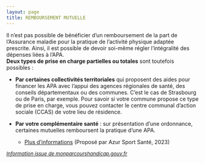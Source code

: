 ```yaml
---
layout: page
title: REMBOURSEMENT MUTUELLE
---
```


Il n’est pas possible de bénéficier d’un remboursement de la part de l’Assurance maladie pour la pratique de l’activité physique adaptée prescrite. Ainsi, il est possible de devoir soi-même régler l’intégralité des dépenses liées à l’APA.  
**Deux types de prise en charge partielles ou totales** sont toutefois possibles :

- **Par certaines collectivités territoriales** qui proposent des aides pour financer les APA avec l’appui des agences régionales de santé, des conseils départementaux ou des communes. C’est le cas de Strasbourg ou de Paris, par exemple. Pour savoir si votre commune propose ce type de prise en charge, vous pouvez contacter le centre communal d’action sociale (CCAS) de votre lieu de résidence.

- **Par votre complémentaire santé** : sur présentation d’une ordonnance, certaines mutuelles remboursent la pratique d’une APA.
  - <a href="/assets/pdf/Mutuelle.pdf" target="_blank">Plus d’informations</a> (Proposé par Azur Sport Santé, 2023) 
  
<span style="font-size: small; text-decoration: underline"><i>Information issue de monparcourshandicap.gouv.fr</i></span>
